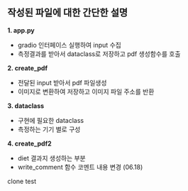 <h2>작성된 파일에 대한 간단한 설명</h2>

**1. app.py**
- gradio 인터페이스 실행하여 input 수집
- 측정결과를 받아서 dataclass로 저장하고 pdf 생성함수를 호출

**2. create_pdf**
- 전달된 input 받아서 pdf 파일생성
- 이미지로 변환하여 저장하고 이미지 파일 주소를 반환

**3. dataclass**
- 구현에 필요한 dataclass
- 측정하는 기기 별로 구성

**4. create_pdf2**
- diet 결과지 생성하는 부분
- write_comment 함수 코멘트 내용 변경 (06.18)

clone test
